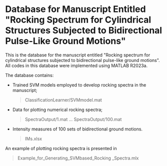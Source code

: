 # Database for Manuscript Entitled "Rocking Spectrum for Cylindrical Structures Subjected to Bidirectional Pulse-Like Ground Motions"

This is the database for the manuscript entitled "Rocking spectrum for cylindrical structures subjected to bidirectional pulse-like ground motions". All codes in this database were implemented using MATLAB R2023a.

The database contains:

* Trained SVM models employed to develop rocking spectra in the manuscript;
  > ClassificationLearner/SVMmodel.mat
* Data for plotting numerical rocking spectra;
  > SpectraOutput/1.mat
  > ...
  > SpectraOutput/100.mat
* Intensity measures of 100 sets of bidirectional ground motions.
  > IMs.xlsx

An example of plotting rocking spectra is presented in
  > Example_for_Generating_SVMbased_Rocking _Spectra.mlx
